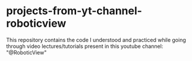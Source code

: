# projects-from-yt-channel-roboticview
This repository contains the code I understood and practiced while going through video lectures/tutorials present in this youtube channel: "@RoboticView"

